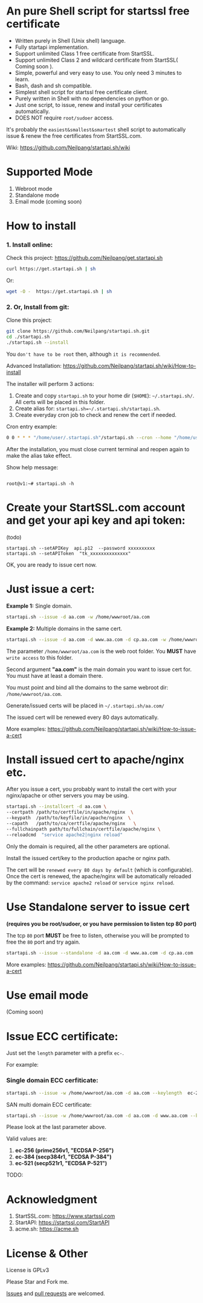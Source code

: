 # An pure Shell script for startssl free certificate
- Written purely in Shell (Unix shell) language.
- Fully startapi implementation.
- Support unlimited Class 1 free certificate from StartSSL.
- Support unlimited Class 2 and wildcard certificate from StartSSL( Coming soon ).
- Simple, powerful and very easy to use. You only need 3 minutes to learn.
- Bash, dash and sh compatible. 
- Simplest shell script for startssl free certificate client.
- Purely written in Shell with no dependencies on python or go.
- Just one script, to issue, renew and install your certificates automatically.
- DOES NOT require `root/sudoer` access.

It's probably the `easiest&smallest&smartest` shell script to automatically issue & renew the free certificates from StartSSL.com.


Wiki: https://github.com/Neilpang/startapi.sh/wiki



# Supported Mode

1. Webroot mode
1. Standalone mode
1. Email mode (coming soon)


# How to install

### 1. Install online:

Check this project: https://github.com/Neilpang/get.startapi.sh

```bash
curl https://get.startapi.sh | sh

```

Or:

```bash
wget -O -  https://get.startapi.sh | sh

```


### 2. Or, Install from git:

Clone this project: 

```bash
git clone https://github.com/Neilpang/startapi.sh.git
cd ./startapi.sh
./startapi.sh --install
```

You `don't have to be root` then, although `it is recommended`.

Advanced Installation:  https://github.com/Neilpang/startapi.sh/wiki/How-to-install

The installer will perform 3 actions:

1. Create and copy `startapi.sh` to your home dir (`$HOME`):  `~/.startapi.sh/`.
All certs will be placed in this folder.
2. Create alias for: `startapi.sh=~/.startapi.sh/startapi.sh`. 
3. Create everyday cron job to check and renew the cert if needed.

Cron entry example:

```bash
0 0 * * * "/home/user/.startapi.sh"/startapi.sh --cron --home "/home/user/.startapi.sh" > /dev/null
```

After the installation, you must close current terminal and reopen again to make the alias take effect.

Show help message:

```

root@v1:~# startapi.sh -h

```

# Create your StartSSL.com account and get your api key and api token:

(todo)

```
startapi.sh --setAPIKey  api.p12  --password xxxxxxxxxx
startapi.sh --setAPIToken  "tk_xxxxxxxxxxxxxx"
```

OK, you are ready to issue cert now.


# Just issue a cert:

**Example 1:** Single domain.

```bash
startapi.sh --issue -d aa.com -w /home/wwwroot/aa.com
```

**Example 2:** Multiple domains in the same cert.

```bash
startapi.sh --issue -d aa.com -d www.aa.com -d cp.aa.com -w /home/wwwroot/aa.com 
```

The parameter `/home/wwwroot/aa.com` is the web root folder. You **MUST** have `write access` to this folder.

Second argument **"aa.com"** is the main domain you want to issue cert for.
You must have at least a domain there.

You must point and bind all the domains to the same webroot dir: `/home/wwwroot/aa.com`.

Generate/issued certs will be placed in `~/.startapi.sh/aa.com/`

The issued cert will be renewed every 80 days automatically.

More examples: https://github.com/Neilpang/startapi.sh/wiki/How-to-issue-a-cert


# Install issued cert to apache/nginx etc.

After you issue a cert, you probably want to install the cert with your nginx/apache or other servers you may be using.

```bash
startapi.sh --installcert -d aa.com \
--certpath /path/to/certfile/in/apache/nginx  \
--keypath  /path/to/keyfile/in/apache/nginx  \
--capath   /path/to/ca/certfile/apache/nginx   \
--fullchainpath path/to/fullchain/certfile/apache/nginx \
--reloadcmd  "service apache2|nginx reload"
```

Only the domain is required, all the other parameters are optional.

Install the issued cert/key to the production apache or nginx path.

The cert will be `renewed every 80 days by default` (which is configurable). Once the cert is renewed, the apache/nginx will be automatically reloaded by the command: `service apache2 reload` or `service nginx reload`.

# Use Standalone server to issue cert

**(requires you be root/sudoer, or you have permission to listen tcp 80 port)**

The tcp `80` port **MUST** be free to listen, otherwise you will be prompted to free the `80` port and try again.

```bash
startapi.sh --issue --standalone -d aa.com -d www.aa.com -d cp.aa.com
```

More examples: https://github.com/Neilpang/startapi.sh/wiki/How-to-issue-a-cert


# Use email mode

(Coming soon)

# Issue ECC certificate:

Just set the `length` parameter with a prefix `ec-`.

For example:

### Single domain ECC cerfiticate:

```bash
startapi.sh --issue -w /home/wwwroot/aa.com -d aa.com --keylength  ec-256
```

SAN multi domain ECC certificate:

```bash
startapi.sh --issue -w /home/wwwroot/aa.com -d aa.com -d www.aa.com --keylength  ec-256
```

Please look at the last parameter above.

Valid values are:

1. **ec-256 (prime256v1, "ECDSA P-256")**
2. **ec-384 (secp384r1,  "ECDSA P-384")**
3. **ec-521 (secp521r1,  "ECDSA P-521")**



TODO:

# Acknowledgment
1. StartSSL.com: https://www.startssl.com
2. StartAPI: https://startssl.com/StartAPI
3. acme.sh: https://acme.sh

# License & Other

License is GPLv3

Please Star and Fork me.

[Issues](https://github.com/Neilpang/startapi.sh/issues) and [pull requests](https://github.com/Neilpang/startapi.sh/pulls) are welcomed.



